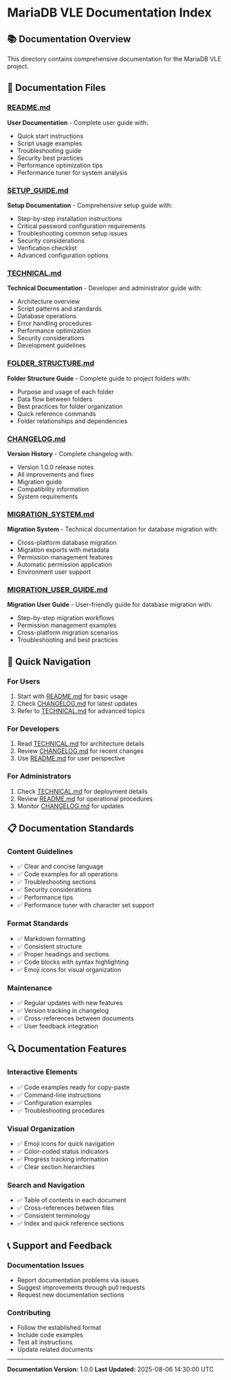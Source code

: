 # MariaDB VLE Documentation Index

## 📚 Documentation Overview

This directory contains comprehensive documentation for the MariaDB VLE project.

## 📖 Documentation Files

### [README.md](./README.md)
**User Documentation** - Complete user guide with:
- Quick start instructions
- Script usage examples
- Troubleshooting guide
- Security best practices
- Performance optimization tips
- Performance tuner for system analysis

### [SETUP_GUIDE.md](./SETUP_GUIDE.md)
**Setup Documentation** - Comprehensive setup guide with:
- Step-by-step installation instructions
- Critical password configuration requirements
- Troubleshooting common setup issues
- Security considerations
- Verification checklist
- Advanced configuration options

### [TECHNICAL.md](./TECHNICAL.md)
**Technical Documentation** - Developer and administrator guide with:
- Architecture overview
- Script patterns and standards
- Database operations
- Error handling procedures
- Performance optimization
- Security considerations
- Development guidelines

### [FOLDER_STRUCTURE.md](./FOLDER_STRUCTURE.md)
**Folder Structure Guide** - Complete guide to project folders with:
- Purpose and usage of each folder
- Data flow between folders
- Best practices for folder organization
- Quick reference commands
- Folder relationships and dependencies

### [CHANGELOG.md](./CHANGELOG.md)
**Version History** - Complete changelog with:
- Version 1.0.0 release notes
- All improvements and fixes
- Migration guide
- Compatibility information
- System requirements

### [MIGRATION_SYSTEM.md](./MIGRATION_SYSTEM.md)
**Migration System** - Technical documentation for database migration with:
- Cross-platform database migration
- Migration exports with metadata
- Permission management features
- Automatic permission application
- Environment user support

### [MIGRATION_USER_GUIDE.md](./MIGRATION_USER_GUIDE.md)
**Migration User Guide** - User-friendly guide for database migration with:
- Step-by-step migration workflows
- Permission management examples
- Cross-platform migration scenarios
- Troubleshooting and best practices

## 🚀 Quick Navigation

### For Users
1. Start with [README.md](./README.md) for basic usage
2. Check [CHANGELOG.md](./CHANGELOG.md) for latest updates
3. Refer to [TECHNICAL.md](./TECHNICAL.md) for advanced topics

### For Developers
1. Read [TECHNICAL.md](./TECHNICAL.md) for architecture details
2. Review [CHANGELOG.md](./CHANGELOG.md) for recent changes
3. Use [README.md](./README.md) for user perspective

### For Administrators
1. Check [TECHNICAL.md](./TECHNICAL.md) for deployment details
2. Review [README.md](./README.md) for operational procedures
3. Monitor [CHANGELOG.md](./CHANGELOG.md) for updates

## 📋 Documentation Standards

### Content Guidelines
- ✅ Clear and concise language
- ✅ Code examples for all operations
- ✅ Troubleshooting sections
- ✅ Security considerations
- ✅ Performance tips
- ✅ Performance tuner with character set support

### Format Standards
- ✅ Markdown formatting
- ✅ Consistent structure
- ✅ Proper headings and sections
- ✅ Code blocks with syntax highlighting
- ✅ Emoji icons for visual organization

### Maintenance
- ✅ Regular updates with new features
- ✅ Version tracking in changelog
- ✅ Cross-references between documents
- ✅ User feedback integration

## 🔍 Documentation Features

### Interactive Elements
- ✅ Code examples ready for copy-paste
- ✅ Command-line instructions
- ✅ Configuration examples
- ✅ Troubleshooting procedures

### Visual Organization
- ✅ Emoji icons for quick navigation
- ✅ Color-coded status indicators
- ✅ Progress tracking information
- ✅ Clear section hierarchies

### Search and Navigation
- ✅ Table of contents in each document
- ✅ Cross-references between files
- ✅ Consistent terminology
- ✅ Index and quick reference sections

## 📞 Support and Feedback

### Documentation Issues
- Report documentation problems via issues
- Suggest improvements through pull requests
- Request new documentation sections

### Contributing
- Follow the established format
- Include code examples
- Test all instructions
- Update related documents

---

**Documentation Version:** 1.0.0
**Last Updated:** 2025-08-06 14:30:00 UTC
